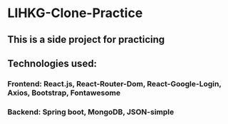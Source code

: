 # LIHKG-Clone-Practice

## This is a side project for practicing

## Technologies used: 
### Frontend: React.js, React-Router-Dom, React-Google-Login, Axios, Bootstrap, Fontawesome
### Backend: Spring boot, MongoDB, JSON-simple
